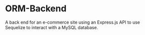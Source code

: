 # ORM-Backend
A back end for an e-commerce site using an Express.js API to use Sequelize to interact with a MySQL database.
